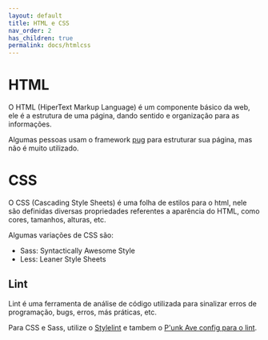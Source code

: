 ```yaml
---
layout: default
title: HTML e CSS
nav_order: 2
has_children: true
permalink: docs/htmlcss
---
```


# HTML

O HTML (HiperText Markup Language) é um componente básico da web, ele é a estrutura de uma página, dando sentido e organização para as informações.

Algumas pessoas usam o framework [pug](https://pugjs.org/api/getting-started.html) para estruturar sua página, mas não é muito utilizado.

# CSS

O CSS (Cascading Style Sheets) é uma folha de estilos para o html, nele são definidas diversas propriedades referentes a aparência do HTML, como cores, tamanhos, alturas, etc.

Algumas variações de CSS são:

- Sass: Syntactically Awesome Style
- Less: Leaner Style Sheets

## Lint

Lint é uma ferramenta de análise de código utilizada para sinalizar erros de programação, bugs, erros, más práticas, etc.

Para CSS e Sass, utilize o [Stylelint](https://stylelint.io/) e tambem o [P'unk Ave config para o lint](https://www.npmjs.com/package/stylelint-config-punkave).